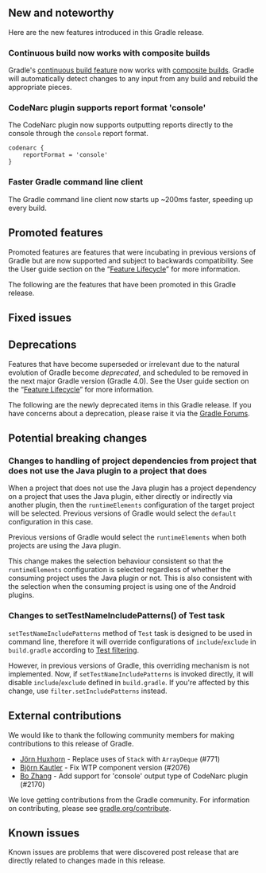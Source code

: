 ## New and noteworthy

Here are the new features introduced in this Gradle release.

<!--
IMPORTANT: if this is a patch release, ensure that a prominent link is included in the foreword to all releases of the same minor stream.
Add-->

### Continuous build now works with composite builds

Gradle's [continuous build feature](userguide/continuous_build.html) now works with [composite builds](userguide/composite_builds.html). Gradle will automatically detect changes to any input from any build and rebuild the appropriate pieces.

### CodeNarc plugin supports report format 'console'

The CodeNarc plugin now supports outputting reports directly to the console through the `console` report format.
```
codenarc {
    reportFormat = 'console'
}
```

### Faster Gradle command line client

The Gradle command line client now starts up ~200ms faster, speeding up every build.

## Promoted features

Promoted features are features that were incubating in previous versions of Gradle but are now supported and subject to backwards compatibility.
See the User guide section on the “[Feature Lifecycle](userguide/feature_lifecycle.html)” for more information.

The following are the features that have been promoted in this Gradle release.

<!--
### Example promoted
-->

## Fixed issues

## Deprecations

Features that have become superseded or irrelevant due to the natural evolution of Gradle become *deprecated*, and scheduled to be removed
in the next major Gradle version (Gradle 4.0). See the User guide section on the “[Feature Lifecycle](userguide/feature_lifecycle.html)” for more information.

The following are the newly deprecated items in this Gradle release. If you have concerns about a deprecation, please raise it via the [Gradle Forums](https://discuss.gradle.org).

<!--
### Example deprecation
-->

## Potential breaking changes

### Changes to handling of project dependencies from project that does not use the Java plugin to a project that does

When a project that does not use the Java plugin has a project dependency on a project that uses the Java plugin, either directly or indirectly via another plugin, then the `runtimeElements` configuration of the target project will be selected. Previous versions of Gradle would select the `default` configuration in this case.

Previous versions of Gradle would select the `runtimeElements` when both projects are using the Java plugin.

This change makes the selection behaviour consistent so that the `runtimeElements` configuration is selected regardless of whether the consuming project uses the Java plugin or not. This is also consistent with the selection when the consuming project is using one of the Android plugins.

### Changes to setTestNameIncludePatterns() of Test task

`setTestNameIncludePatterns` method of `Test` task is designed to be used in command line, therefore it will override configurations of `include`/`exclude` in `build.gradle` according to [Test filtering](userguide/java_plugin.html#test_filtering).

However, in previous versions of Gradle, this overriding mechanism is not implemented. Now, if `setTestNameIncludePatterns` is invoked directly, it will disable `include`/`exclude` defined in `build.gradle`. If you're affected by this change, use `filter.setIncludePatterns` instead.

## External contributions

We would like to thank the following community members for making contributions to this release of Gradle.

<!--
 - [Some person](https://github.com/some-person) - fixed some issue (GRADLE-1234)
-->

 - [Jörn Huxhorn](https://github.com/huxi) - Replace uses of `Stack` with `ArrayDeque` (#771)
 - [Björn Kautler](https://github.com/Vampire) - Fix WTP component version (#2076)
 - [Bo Zhang](https://github.com/blindpirate) - Add support for 'console' output type of CodeNarc plugin (#2170)

We love getting contributions from the Gradle community. For information on contributing, please see [gradle.org/contribute](https://gradle.org/contribute).

## Known issues

Known issues are problems that were discovered post release that are directly related to changes made in this release.
